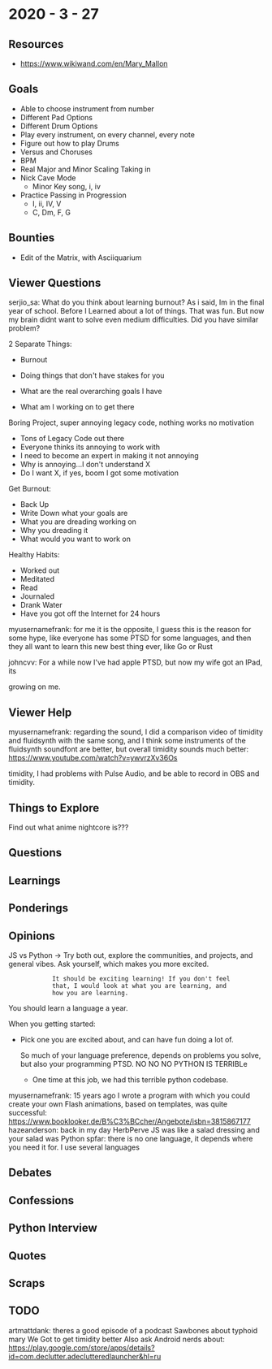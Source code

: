 # 2020 - 3 - 27

## Resources

- <https://www.wikiwand.com/en/Mary_Mallon>

## Goals

- Able to choose instrument from number
- Different Pad Options
- Different Drum Options
- Play every instrument, on every channel, every note
- Figure out how to play Drums
- Versus and Choruses
- BPM
- Real Major and Minor Scaling Taking in
- Nick Cave Mode
  - Minor Key song, i, iv
- Practice Passing in Progression
  - I, ii, IV, V
  - C, Dm, F, G

## Bounties

- Edit of the Matrix, with Asciiquarium

## Viewer Questions

serjio_sa: What do you think about learning burnout? As i said, Im in the final year of school. Before I Learned about a lot of things. That was fun. But now my brain didnt want to solve even medium difficulties. Did you have similar problem?

2 Separate Things:

- Burnout
- Doing things that don't have stakes for you

- What are the real overarching goals I have
- What am I working on to get there

Boring Project, super annoying legacy code, nothing works
no motivation

- Tons of Legacy Code out there
- Everyone thinks its annoying to work with
- I need to become an expert in making it not annoying
- Why is annoying...I don't understand X
- Do I want X, if yes, boom I got some motivation

Get Burnout:
- Back Up
- Write Down what your goals are
- What you are dreading working on
- Why you dreading it
- What would you want to work on

Healthy Habits:
- Worked out
- Meditated
- Read
- Journaled
- Drank Water
- Have you got off the Internet for 24 hours









myusernamefrank: for me it is the opposite, I guess this is the reason for some
hype, like everyone has some PTSD for some languages, and then they all want to
learn this new best thing ever, like Go or Rust





johncvv: For a while now I've had apple PTSD, but now my wife got an IPad, its

growing on me.

## Viewer Help

myusernamefrank: regarding the sound, I did a comparison video of timidity and fluidsynth with the same song, and I think some instruments of the fluidsynth soundfont are better, but overall timidity sounds much better: <https://www.youtube.com/watch?v=ywvrzXv36Os>

timidity, I had problems with Pulse Audio, and be able to record in OBS
and timidity.

## Things to Explore

Find out what anime nightcore is???

## Questions

## Learnings

## Ponderings

## Opinions

JS vs Python -> Try both out, explore the communities, and projects,
                and general vibes. Ask yourself, which makes you more
                excited.

                It should be exciting learning! If you don't feel
                that, I would look at what you are learning, and
                how you are learning.

You should learn a language a year.

When you getting started:

- Pick one you are excited about, and can have fun doing a lot
  of.

  So much of your language preference, depends on problems you solve,
  but also your programming PTSD.
  NO NO NO PYTHON IS TERRIBLe
  - One time at this job, we had this terrible python codebase.

myusernamefrank: 15 years ago I wrote a program with which you could create your
own Flash animations, based on templates, was quite successful:
<https://www.booklooker.de/B%C3%BCcher/Angebote/isbn=3815867177> hazeanderson:
back in my day HerbPerve JS was like a salad dressing and your salad was Python
spfar: there is no one language, it depends where you need it for. I use several
languages

## Debates

## Confessions

## Python Interview

## Quotes

## Scraps

## TODO

artmattdank: theres a good episode of a podcast Sawbones about typhoid mary
We Got to get timidity better
Also ask Android nerds about: <https://play.google.com/store/apps/details?id=com.declutter.adeclutteredlauncher&hl=ru>

